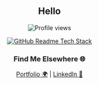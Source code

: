 <div align="center">
  <h2>Hello</h2>

  <p>
    <img src="https://komarev.com/ghpvc/?username=johnmicahmiguel" alt="Profile views" />
  </p>

  <a href="https://github-readme-tech-stack.vercel.app">
    <img src="https://github-readme-tech-stack.vercel.app/api/cards?title=My+Tech+Stack&align=center&titleAlign=center&fontSize=18&lineHeight=5&lineCount=3&theme=ayu&width=500&height=200&bg=%25230B0E14&titleColor=%231c9eff&line1=react%2Creact%2Cauto%3Btailwindcss%2Ctailwind%2Cauto%3Bprettier%2Cprettier%2Cauto%3B&line2=next.js%2Cnext.js%2Cffffff%3Btypescript%2Ctypescript%2Cauto%3Bexpress%2Cexpress%2Cauto%3B&line3=nestjs%2Cnestjs%2Cauto%3B" alt="GitHub Readme Tech Stack" />
  </a>

  <h3>Find Me Elsewhere 🌐</h3>
  <p>
    <a href="https://johnmicahmiguel.github.io/" target="_blank" rel="noopener noreferrer">Portfolio 🌍</a> | 
    <a href="https://www.linkedin.com/in/jmmiguel" target="_blank" rel="noopener noreferrer">LinkedIn 💼</a>
  </p>
</div>



<!--
**johnmicahmiguel/johnmicahmiguel** is a ✨ _special_ ✨ repository because its `README.md` (this file) appears on your GitHub profile.

Here are some ideas to get you started:

- 🔭 I’m currently working on ...
- 🌱 I’m currently learning ...
- 👯 I’m looking to collaborate on ...
- 🤔 I’m looking for help with ...
- 💬 Ask me about ...
- 📫 How to reach me: ...
- 😄 Pronouns: ...
- ⚡ Fun fact: ...
-->
